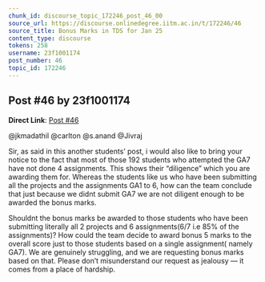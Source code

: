 ```yaml
---
chunk_id: discourse_topic_172246_post_46_00
source_url: https://discourse.onlinedegree.iitm.ac.in/t/172246/46
source_title: Bonus Marks in TDS for Jan 25
content_type: discourse
tokens: 258
username: 23f1001174
post_number: 46
topic_id: 172246
---
```


## Post #46 by 23f1001174

**Direct Link**: [Post #46](https://discourse.onlinedegree.iitm.ac.in/t/172246/46)

@jkmadathil @carlton @s.anand @Jivraj

Sir, as said in this another students’ post, i would also like to bring your notice to the fact that most of those 192 students who attempted the GA7 have not done 4 assignments. This shows their “diligence” which you are awarding them for. Whereas the students like us who have been submitting all the projects and the assignments GA1 to 6, how can the team conclude that just because we didnt submit GA7 we are not diligent enough to be awarded the bonus marks.

Shouldnt the bonus marks be awarded to those students who have been submitting literally all 2 projects and 6 assignments(6/7 i.e 85% of the assignments)? How could the team decide to award bonus 5 marks to the overall score just to those students based on a single assignment( namely GA7). We are genuinely struggling, and we are requesting bonus marks based on that. Please don’t misunderstand our request as jealousy — it comes from a place of hardship.
